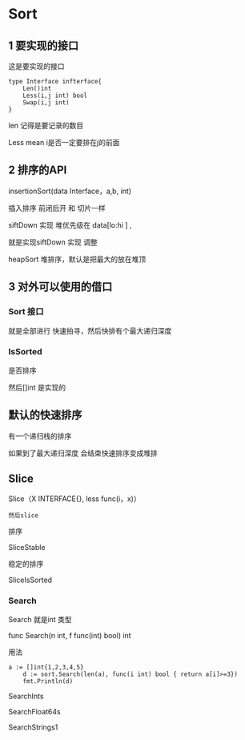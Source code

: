 # Sort

## 1 要实现的接口

这是要实现的接口

```
type Interface infterface{
    Len()int 
    Less(i,j int) bool
    Swap(i,j int)
}
```

len 记得是要记录的数目 

Less mean i是否一定要排在j的前面



## 2 排序的API

insertionSort(data Interface，a,b, int)

插入排序 前闭后开 和 切片一样



siftDown 实现 堆优先级在 data[lo:hi ] ,

就是实现siftDown 实现 调整



heapSort 堆排序，默认是把最大的放在堆顶



## 3 对外可以使用的借口



### Sort 接口

就是全部进行 快速拍寻，然后快排有个最大递归深度



### IsSorted

是否排序





然后[]int 是实现的







## 默认的快速排序



有一个递归栈的排序

如果到了最大递归深度 会结束快速排序变成堆排





## Slice

Slice（X INTERFACE{}, less func(i，x)）

```
然后slice 
```

排序





SliceStable

稳定的排序



SliceIsSorted



### Search

Search 就是int 类型

func Search(n int, f func(int) bool) int

用法

```
a := []int{1,2,3,4,5}
    d := sort.Search(len(a), func(i int) bool { return a[i]>=3})
    fmt.Println(d)
```





SearchInts

SearchFloat64s

SearchStrings1


